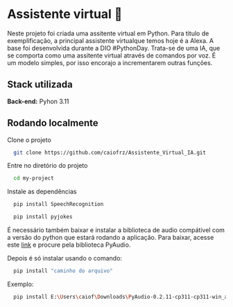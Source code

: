 
# Assistente virtual 🤖

Neste projeto foi criada uma assitente virtual em Python.
Para titulo de exemplificação, a principal assistente virtualque temos hoje é a Alexa.
A base foi desenvolvida durante a DIO #PythonDay. Trata-se de uma IA, que se comporta como uma assitente virtual através de comandos por voz. É um modelo simples, por isso encorajo a incrementarem outras funções.

## Stack utilizada



**Back-end:** Pyhon 3.11


## Rodando localmente

Clone o projeto

```bash
  git clone https://github.com/caiofrz/Assistente_Virtual_IA.git
```

Entre no diretório do projeto

```bash
  cd my-project
```

Instale as dependências

```bash
  pip install SpeechRecognition
```

```bash
  pip install pyjokes
```

É necessário também baixar e instalar a biblioteca de audio compátivel com a versão do python que estará rodando a aplicação. 
Para baixar, acesse este [link](https://www.lfd.uci.edu/~gohlke/pythonlibs/#pyaudio) e procure pela biblioteca PyAudio.

Depois é só instalar usando o comando:  
```bash
  pip install "caminho do arquivo"
```

Exemplo:
```bash
  pip install E:\Users\caiof\Downloads\PyAudio-0.2.11-cp311-cp311-win_amd64.whl
```


